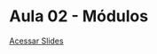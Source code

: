 # Aula 02 - Módulos

[Acessar Slides](https://docs.google.com/presentation/d/18dwa6_pAbf-jmkJ9xUkBUOJ5quaYUuC1T_GFkLbRPDc)
